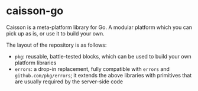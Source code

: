 # caisson-go
Caisson is a meta-platform library for Go. A modular platform which you can pick up as is, or use it to build your own.

The layout of the repository is as follows:

- `pkg`: reusable, battle-tested blocks, which can be used to build your own platform libraries
- `errors`: a drop-in replacement, fully compatible with `errors` and `github.com/pkg/errors`; it extends the above libraries with primitives that are usually required by the server-side code